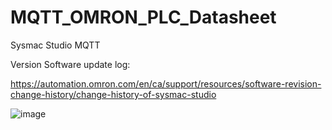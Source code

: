 # MQTT_OMRON_PLC_Datasheet
Sysmac Studio MQTT

Version Software update log: 

https://automation.omron.com/en/ca/support/resources/software-revision-change-history/change-history-of-sysmac-studio

![image](https://github.com/junxian428/MQTT_OMRON_PLC_Datasheet/assets/58724748/e6a9a195-22f6-4b60-9416-b69271592381)
